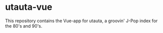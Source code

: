 # utauta-vue

This repository contains the Vue-app for utauta, a groovin' J-Pop index for the 80's and 90's.

